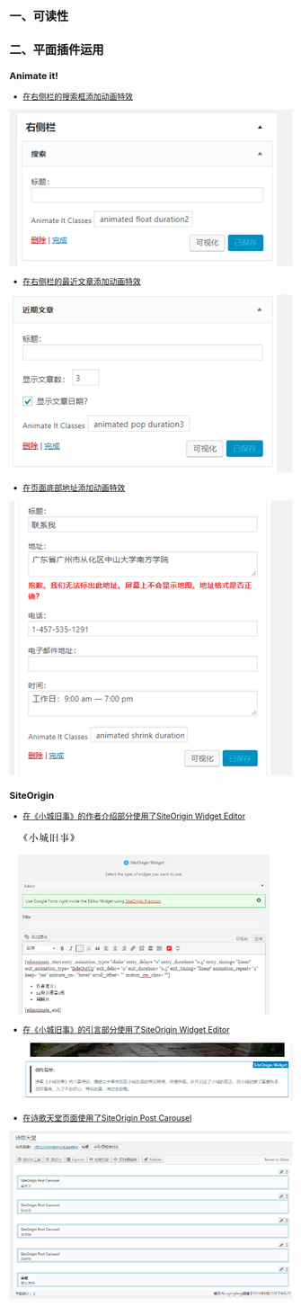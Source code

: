 ## 一、可读性
## 二、平面插件运用
### Animate it! 
- [在右侧栏的搜索框添加动画特效](https://ying-fang.me)
<img src="https://github.com/Ying-Fang/ying-fang.me/blob/master/image/Animate%20it!%203.png?raw=true" alt="Animate it!3.PNG">

- [在右侧栏的最近文章添加动画特效](https://ying-fang.me)
<img src="https://github.com/Ying-Fang/ying-fang.me/blob/master/image/Animate%20it!%201.png?raw=true" alt="Animate it!1.PNG">

- [在页面底部地址添加动画特效](https://ying-fang.me)
<img src="https://github.com/Ying-Fang/ying-fang.me/blob/master/image/Animate%20it!%202.png?raw=true" alt="Animate it!2.PNG">

### SiteOrigin
- [在《小城旧事》的作者介绍部分使用了SiteOrigin Widget Editor](http://ying-fang.me/2019/06/16/xiaoxhengjiushi/)
<img src="https://github.com/Ying-Fang/ying-fang.me/blob/master/image/SiteOrigin1.png?raw=true" alt="SiteOrigin1">

- [在《小城旧事》的引言部分使用了SiteOrigin Widget Editor](http://ying-fang.me/2019/06/16/xiaoxhengjiushi/)
<img src="https://github.com/Ying-Fang/ying-fang.me/blob/master/image/SiteOrigin3.png?raw=true" alt="SiteOrigin3">

- [在诗歌天堂页面使用了SiteOrigin Post Carousel](http://ying-fang.me/poetry/)
<img src="https://github.com/Ying-Fang/ying-fang.me/blob/master/image/SiteOrigin2.png?raw=true" alt="SiteOrigin2">

